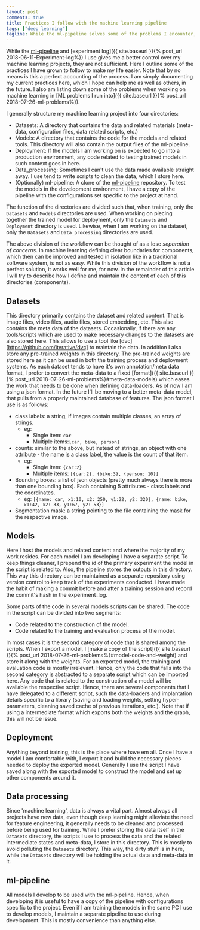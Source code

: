 ```yaml
---
layout: post
comments: true
title: Practices I follow with the machine learning pipeline
tags: ["deep learning"]
tagline: While the ml-pipeline solves some of the problems I encounter, it doesn't solve all of them. Here I describe my process beyond the pipeline.
---
```


While the [ml-pipeline](https://github.com/ahmed-shariff/ml-pipeline) and [experiment log]({{ site.baseurl }}{% post_url 2018-06-11-Experiment-log%}) I use gives me a better control over my machine learning projects, they are not sufficient. Here I outline some of the practices I have grown to follow to make my life easier. Note that by no means is this a perfect accounting of the process. I am simply documenting my current practices here, which I hope can help me as well as others, in the future. I also am listing down some of the problems when working on machine learning in [ML problems I run into]({{ site.baseurl }}{% post_url 2018-07-26-ml-problems%}).

I generally structure my machine learning project into four directories:
* Datasets: A directory that contains the data and related materials (meta-data, configuration files, data related scripts, etc.)
* Models: A directory that contains the code for the models and related tools. This directory will also contain the output files of the ml-pipeline. 
* Deployment: If the models I am working on is expected to go into a production environment, any code related to testing trained models in such context goes in here.
* Data_processing: Sometimes I can't use the data made available straight away. I use tend to write scripts to clean the data, which I store here.
* (Optionally) ml-pipeline: A clone of the [ml-pipeline](https://github.com/ahmed-shariff/ml-pipeline) repository. To test the models in the development environment, I have a copy of the pipeline with the configurations set specific to the project at hand.

The function of the directories are divided such that, when training, only the `Datasets` and `Models` directories are used. When working on piecing together the trained model for deployment, only the `Datasets` and `Deployment` directory is used. Likewise, when I am working on the dataset, only the `Datasets` and `Data_processing` directories are used.

The above division of the workflow can be thought of as a lose *separation of concerns*. In machine learning defining clear boundaries for components, which then can be improved and tested in isolation like in a traditional software system, is not as easy. While this division of the workflow is not a perfect solution, it works well for me, for now. In the remainder of this article I will try to describe how I define and maintain the content of each of this directories (components).


## Datasets
This directory primarily contains the dataset and related content. That is image files, video files, audio files, stored embedding, etc. This also contains the meta data of the datasets. Occasionally, if there are any tools/scripts which are used to make necessary changes to the datasets are also stored here. This allows to use a tool like [dvc][https://github.com/iterative/dvc] to maintain the data. In addition I also store any pre-trained weights in this directory. The pre-trained weights are stored here as it can be used in both the training process and deployment systems. As each dataset tends to have it's own annotation/meta data format, I prefer to convert the meta-data to a fixed [format]({{ site.baseurl }}{% post_url 2018-07-26-ml-problems%}#meta-data-models) which eases the work that needs to be done when defining data-loaders. As of now I am using a json format. In the future I'll be moving to a better meta-data model, that pulls from a properly maintained database of features. The json format I use is as follows:
- class labels: a string, if images contain multiple classes, an array of strings.
  - eg: 
	- Single item: <code>car</code>
	- Multiple items:<code>[car, bike, person]</code>
- counts: similar to the above, but instead of strings, an object with one attribute - the name is a class label, the value is the count of that item.
  - eg: 
	- Single item: <code>{car:2}</code>
	- Multiple items: <code>[{car:2}, {bike:3}, {person: 10}]</code>
- Bounding boxes: a list of json objects (pretty much always there is more than one bounding box). Each containing 5 attributes - class labels and the coordinates.
  - eg: <code>[{name: car, x1:10, x2: 250, y1:22, y2: 320}, 
  {name: bike, x1:42, x2: 33, y1:67, y2: 53}]</code>
- Segmentation mask: a string pointing to the file containing the mask for the respective image.

## Models
Here I host the models and related content and where the majority of my work resides. For each model I am developing I have a separate script. To keep things cleaner, I prepend the id of the primary experiment the model in the script is related to. Also, the pipeline stores the outputs in this directory. This way this directory can be maintained as a separate repository using version control to keep track of the experiments conducted. I have made the habit of making a commit before and after a training session and record the commit's hash in the experiment_log.

Some parts of the code in several models scripts can be shared. The code in the script can be divided into two segments:
- Code related to the construction of the model.
- Code related to the training and evaluation process of the model.

In most cases it is the second category of code that is shared among the scripts. When I export a model, I [make a copy of the script]({{ site.baseurl }}{% post_url 2018-07-26-ml-problems%}#model-code-and-weight) and store it along with the weights. For an exported model, the training and evaluation code is mostly irrelevant. Hence, only the code that falls into the second category is abstracted to a separate script which can be imported here. Any code that is related to the construction of a model will be available the respective script. Hence, there are several components that I have delegated to a different script, such the data-loaders and implantation details specific to a library (saving and loading weights, setting hyper-parameters, cleaning saved cache of previous iterations, etc.). Note that if using a intermediate format which exports both the weights and the graph, this will not be issue.

## Deployment
Anything beyond training, this is the place where have em all. Once I have a model I am comfortable with, I export it and build the necessary pieces needed to deploy the exported model. Generally I use the script I have saved along with the exported model to construct the model and set up other components around it.

## Data processing
Since 'machine learning', data is always a vital part. Almost always all projects have new data, even though deep learning might alleviate the need for feature engineering, it generally needs to be cleaned and processed before being used for training. While I prefer storing the data itself in the `Datasets` directory, the scripts I use to process the data and the related intermediate states and meta-data, I store in this directory. This is mostly to avoid polluting the `Datasets` directory. This way, the dirty stuff is in here, while the `Datasets` directory will be holding the actual data and meta-data in it. 

## ml-pipeline
All models I develop to be used with the ml-pipeline. Hence, when developing it is useful to have a copy of the pipeline with configurations specific to the project. Even if I am training the models in the same PC I use to develop models, I maintain a separate pipeline to use during development. This is mostly convenience than anything else.
